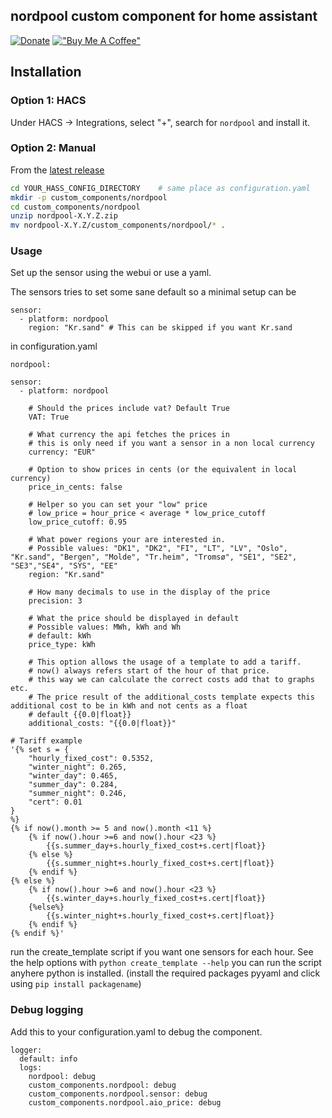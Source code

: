 ## nordpool custom component for home assistant
[![Donate](https://img.shields.io/badge/Donate-PayPal-green.svg)](https://www.paypal.com/cgi-bin/webscr?cmd=_s-xclick&hosted_button_id=MAXZPYVPD8XS6)
[!["Buy Me A Coffee"](https://www.buymeacoffee.com/assets/img/custom_images/orange_img.png)](https://www.buymeacoffee.com/2ys3cdCZk)

## Installation

### Option 1: HACS

Under HACS -> Integrations, select "+", search for `nordpool` and install it.


### Option 2: Manual

From the [latest release](https://github.com/custom-components/nordpool/releases)

```bash
cd YOUR_HASS_CONFIG_DIRECTORY    # same place as configuration.yaml
mkdir -p custom_components/nordpool
cd custom_components/nordpool
unzip nordpool-X.Y.Z.zip
mv nordpool-X.Y.Z/custom_components/nordpool/* .  
```


### Usage

Set up the sensor using the webui or use a yaml.

The sensors tries to set some sane default so a minimal setup can be

```
sensor:
  - platform: nordpool
    region: "Kr.sand" # This can be skipped if you want Kr.sand
```



in configuration.yaml

```
nordpool:

sensor:
  - platform: nordpool

    # Should the prices include vat? Default True
    VAT: True

    # What currency the api fetches the prices in
    # this is only need if you want a sensor in a non local currency
    currency: "EUR"
    
    # Option to show prices in cents (or the equivalent in local currency)
    price_in_cents: false

    # Helper so you can set your "low" price
    # low_price = hour_price < average * low_price_cutoff
    low_price_cutoff: 0.95

    # What power regions your are interested in.
    # Possible values: "DK1", "DK2", "FI", "LT", "LV", "Oslo", "Kr.sand", "Bergen", "Molde", "Tr.heim", "Tromsø", "SE1", "SE2", "SE3","SE4", "SYS", "EE"
    region: "Kr.sand"

    # How many decimals to use in the display of the price
    precision: 3

    # What the price should be displayed in default
    # Possible values: MWh, kWh and Wh
    # default: kWh
    price_type: kWh

    # This option allows the usage of a template to add a tariff.
    # now() always refers start of the hour of that price.
    # this way we can calculate the correct costs add that to graphs etc.
    # The price result of the additional_costs template expects this additional cost to be in kWh and not cents as a float
    # default {{0.0|float}}
    additional_costs: "{{0.0|float}}"

```

```
# Tariff example
'{% set s = {
    "hourly_fixed_cost": 0.5352,
    "winter_night": 0.265,
    "winter_day": 0.465,
    "summer_day": 0.284,
    "summer_night": 0.246,
    "cert": 0.01
}
%}
{% if now().month >= 5 and now().month <11 %}
    {% if now().hour >=6 and now().hour <23 %}
        {{s.summer_day+s.hourly_fixed_cost+s.cert|float}}
    {% else %}
        {{s.summer_night+s.hourly_fixed_cost+s.cert|float}}
    {% endif %}
{% else %}
    {% if now().hour >=6 and now().hour <23 %}
        {{s.winter_day+s.hourly_fixed_cost+s.cert|float}}
    {%else%}
        {{s.winter_night+s.hourly_fixed_cost+s.cert|float}}
    {% endif %}
{% endif %}'
```


run the create_template script if you want one sensors for each hour. See the help options with ```python create_template --help``` you can run the script anyhere python is installed. (install the required packages pyyaml and click using `pip install packagename`)

### Debug logging
Add this to your configuration.yaml to debug the component.

```
logger:
  default: info
  logs:
    nordpool: debug
    custom_components.nordpool: debug
    custom_components.nordpool.sensor: debug
    custom_components.nordpool.aio_price: debug
```
